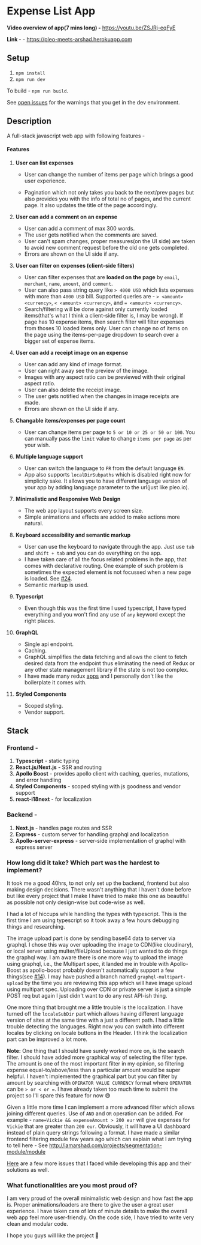# Expense List App

**Video overview of app(7 mins long) -** https://youtu.be/ZSJRj-eqFyE

**Link -** - https://pleo-meets-arshad.herokuapp.com

## Setup

1. `npm install`
2. `npm run dev`

To build - `npm run build`.

See [open issues](https://github.com/arshdkhn1/pleo-frontend-challenge/issues) for the warnings that you get in the dev environment.

## Description

A full-stack javascript web app with following features -

#### Features

1. **User can list expenses**

   - User can change the number of items per page which brings a good user experience.

   - Pagination which not only takes you back to the next/prev pages but also provides you with the info of total no of pages, and the current page. It also updates the title of the page accordingly.

2. **User can add a comment on an expense**

   - User can add a comment of max 300 words.
   - The user gets notified when the comments are saved.
   - User can't spam changes, proper measures(on the UI side) are taken to avoid new comment request before the old one gets completed.
   - Errors are shown on the UI side if any.

3. **User can filter on expenses (client-side filters)**

   - User can filter expenses that are **loaded on the page** by `email`, `merchant`, `name`, `amount`, and `comment`.
   - User can also pass string query like `> 4000 USD` which lists expenses with more than `4000 USD` bill. Supported queries are - `> <amount> <currency>`, `< <amount> <currency>`, and `= <amount> <currency>`.
   - Search/filtering will be done against only currently loaded items(that's what I think a client-side filter is, I may be wrong). If page has 10 expense items, then search filter will filter expenses from thoses 10 loaded items only. User can change no of items on the page using the items-per-page dropdown to search over a bigger set of expense items.

4. **User can add a receipt image on an expense**

   - User can add any kind of image format.
   - User can right away see the preview of the image.
   - Images with any aspect ratio can be previewed with their original aspect ratio.
   - User can also delete the receipt image.
   - The user gets notified when the changes in image receipts are made.
   - Errors are shown on the UI side if any.

5. **Changable items/expenses per page count**

   - User can change items per page to `5 or 10 or 25 or 50 or 100`. You can manually pass the `limit` value to change `items per page` as per your wish.

6. **Multiple language support**

   - User can switch the language to `FR` from the default language `EN`.
   - App also supports `localDirSubpaths` which is disabled right now for simplicity sake. It allows you to have different language version of your app by adding language parameter to the url(just like pleo.io).

7. **Minimalistic and Responsive Web Design**

   - The web app layout supports every screen size.
   - Simple animations and effects are added to make actions more natural.

8. **Keyboard accessibility and semantic markup**

   - User can use the keyboard to navigate through the app. Just use `tab` and `shift + tab` and you can do everything on the app.
   - I have taken care of all the focus related problems in the app, that comes with declarative routing. One example of such problem is sometimes the expected element is not focussed when a new page is loaded. See [#24](https://github.com/arshdkhn1/pleo-frontend-challenge/issues/24).
   - Semantic markup is used.

9. **Typescript**

   - Even though this was the first time I used typescript, I have typed everything and you won't find any use of `any` keyword except the right places.

10. **GraphQL**

    - Single api endpoint.
    - Caching.
    - GraphQL simplifies the data fetching and allows the client to fetch desired data from the endpoint thus eliminating the need of Redux or any other state management library if the state is not too complex.
    - I have made many redux [apps](https://github.com/search?q=user%3Aarshdkhn1+redux) and I personally don't like the boilerplate it comes with.

11. **Styled Components**
    - Scoped styling.
    - Vendor support.

## Stack

### Frontend -

1. **Typescript** - static typing
2. **React.js/Next.js** - SSR and routing
3. **Apollo Boost** - provides apollo client with caching, queries, mutations, and error handling
4. **Styled Components** - scoped styling with js goodness and vendor support
5. **react-i18next** - for localization

### Backend -

1. **Next.js** - handles page routes and SSR
2. **Express** - custom server for handling graphql and localization
3. **Apollo-server-express** - server-side implementation of graphql with express server

### How long did it take? Which part was the hardest to implement?

It took me a good 40hrs, to not only set up the backend, frontend but also making design decisions. There wasn't anything that I haven't done before but like every project that I make I have tried to make this one as beautiful as possible not only design-wise but code-wise as well.

I had a lot of hiccups while handling the types with typescript. This is the first time I am using typescript so it took away a few hours debugging things and researching.

The image upload part is done by sending base64 data to server via graphql. I chose this way over uploading the image to CDN(like cloudinary), or local server using multer/fileUpload because I just wanted to do things the graphql way. I am aware there is one more way to upload the image using graphql, i.e., the Multipart spec, it landed me in trouble with Apollo-Boost as apollo-boost probably doesn't automatically support a few things(see [#14](https://github.com/arshdkhn1/pleo-frontend-challenge/issues/14)). I may have pushed a branch named `graphql-multipart-upload` by the time you are reviewing this app which will have image upload using multipart spec. Uploading over CDN or private server is just a simple POST req but again I just didn't want to do any rest API-ish thing.

One more thing that brought me a little trouble is the localization. I have turned off the `localeSubDir` part which allows having different language version of sites at the same time with a just a different path. I had a little trouble detecting the languages. Right now you can switch into different locales by clicking on locale buttons in the Header. I think the localization part can be improved a lot more.

**Note:** One thing that I should have surely worked more on, is the search filter. I should have added more graphical way of selecting the filter type. The amount is one of the most important filter in my opinion, so filtering expense equal-to/above/less than a particular amount would be super helpful. I haven't implemented the graphical part but you can filter by amount by searching with `OPERATOR VALUE CURRENCY` format where `OPERATOR` can be `> or < or =`. I have already taken too much time to submit the project so I'll spare this feature for now 😅

Given a little more time I can implement a more advanced filter which allows joining different queries. Use of `AND` and `OR` operation can be added. For example - `name=Vickie && expenseAmount > 200 eur` will give expenses for `Vickie` that are greater than `200 eur`. Obviously, it will have a UI dashboard instead of plain query strings following a format. I have made a similar frontend filtering module few years ago which can explain what I am trying to tell here - See http://iamarshad.com/projects/segmentation-module/module

[Here](https://github.com/arshdkhn1/pleo-frontend-challenge/issues?utf8=%E2%9C%93&q=is%3Aissue) are a few more issues that I faced while developing this app and their solutions as well.

### What functionalities are you most proud of?

I am very proud of the overall minimalistic web design and how fast the app is. Proper animations/loaders are there to give the user a great user experience. I have taken care of lots of minute details to make the overall web app feel more user-friendly. On the code side, I have tried to write very clean and modular code.

I hope you guys will like the project 🙂
